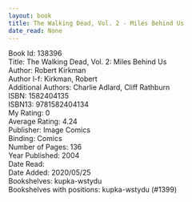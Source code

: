```yaml
---
layout: book
title: The Walking Dead, Vol. 2 - Miles Behind Us
date_read: None
---
```


Book Id: 138396<br />
Title: The Walking Dead, Vol. 2: Miles Behind Us<br />
Author: Robert Kirkman<br />
Author l-f: Kirkman, Robert<br />
Additional Authors: Charlie Adlard, Cliff Rathburn<br />
ISBN: 1582404135<br />
ISBN13: 9781582404134<br />
My Rating: 0<br />
Average Rating: 4.24<br />
Publisher: Image Comics<br />
Binding: Comics<br />
Number of Pages: 136<br />
Year Published: 2004<br />
Date Read: <br />
Date Added: 2020/05/25<br />
Bookshelves: kupka-wstydu<br />
Bookshelves with positions: kupka-wstydu (#1399)<br />

